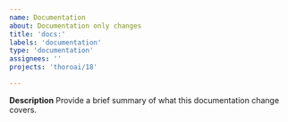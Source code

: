 ```yaml
---
name: Documentation
about: Documentation only changes
title: 'docs:'
labels: 'documentation'
type: 'documentation'
assignees: ''
projects: 'thoroai/18'

---
```

**Description**
Provide a brief summary of what this documentation change covers.
